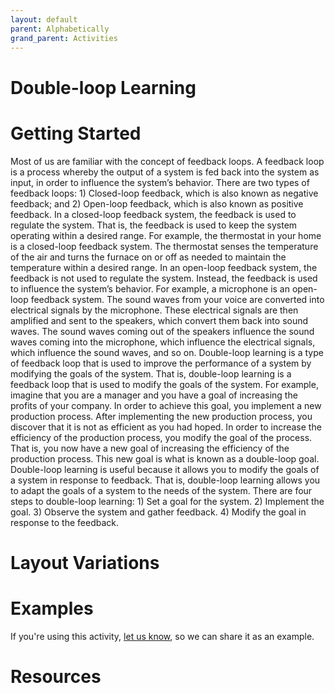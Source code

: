 ```yaml
---
layout: default
parent: Alphabetically
grand_parent: Activities
---
```


# Double-loop Learning

# Getting Started

Most of us are familiar with the concept of feedback loops. A feedback loop is a process whereby the output of a system is fed back into the system as input, in order to influence the system’s behavior. There are two types of feedback loops: 1) Closed-loop feedback, which is also known as negative feedback; and 2) Open-loop feedback, which is also known as positive feedback. In a closed-loop feedback system, the feedback is used to regulate the system. That is, the feedback is used to keep the system operating within a desired range. For example, the thermostat in your home is a closed-loop feedback system. The thermostat senses the temperature of the air and turns the furnace on or off as needed to maintain the temperature within a desired range. In an open-loop feedback system, the feedback is not used to regulate the system. Instead, the feedback is used to influence the system’s behavior. For example, a microphone is an open-loop feedback system. The sound waves from your voice are converted into electrical signals by the microphone. These electrical signals are then amplified and sent to the speakers, which convert them back into sound waves. The sound waves coming out of the speakers influence the sound waves coming into the microphone, which influence the electrical signals, which influence the sound waves, and so on. Double-loop learning is a type of feedback loop that is used to improve the performance of a system by modifying the goals of the system. That is, double-loop learning is a feedback loop that is used to modify the goals of the system. For example, imagine that you are a manager and you have a goal of increasing the profits of your company. In order to achieve this goal, you implement a new production process. After implementing the new production process, you discover that it is not as efficient as you had hoped. In order to increase the efficiency of the production process, you modify the goal of the process. That is, you now have a new goal of increasing the efficiency of the production process. This new goal is what is known as a double-loop goal. Double-loop learning is useful because it allows you to modify the goals of a system in response to feedback. That is, double-loop learning allows you to adapt the goals of a system to the needs of the system. There are four steps to double-loop learning: 1) Set a goal for the system. 2) Implement the goal. 3) Observe the system and gather feedback. 4) Modify the goal in response to the feedback.

# Layout Variations
# Examples
If you're using this activity, [let us know](https://github.com/Standards-and-Practices/structured-rapid-development/issues/new?assignees=&labels=documentation&template=example-submission.md&title=Example+of+%5Byour+pattern+here%5D), so we can share it as an example.
# Resources